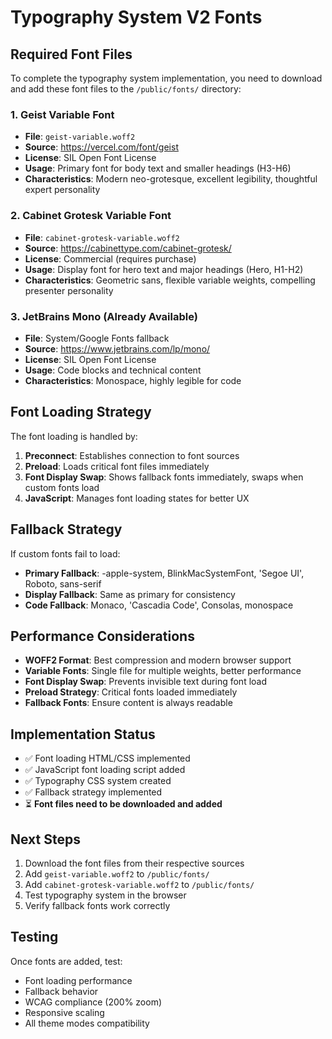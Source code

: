 # Typography System V2 Fonts

## Required Font Files

To complete the typography system implementation, you need to download and add these font files to the `/public/fonts/` directory:

### 1. Geist Variable Font
- **File**: `geist-variable.woff2`
- **Source**: https://vercel.com/font/geist
- **License**: SIL Open Font License
- **Usage**: Primary font for body text and smaller headings (H3-H6)
- **Characteristics**: Modern neo-grotesque, excellent legibility, thoughtful expert personality

### 2. Cabinet Grotesk Variable Font  
- **File**: `cabinet-grotesk-variable.woff2`
- **Source**: https://cabinettype.com/cabinet-grotesk/
- **License**: Commercial (requires purchase)
- **Usage**: Display font for hero text and major headings (Hero, H1-H2)
- **Characteristics**: Geometric sans, flexible variable weights, compelling presenter personality

### 3. JetBrains Mono (Already Available)
- **File**: System/Google Fonts fallback
- **Source**: https://www.jetbrains.com/lp/mono/
- **License**: SIL Open Font License  
- **Usage**: Code blocks and technical content
- **Characteristics**: Monospace, highly legible for code

## Font Loading Strategy

The font loading is handled by:
1. **Preconnect**: Establishes connection to font sources
2. **Preload**: Loads critical font files immediately
3. **Font Display Swap**: Shows fallback fonts immediately, swaps when custom fonts load
4. **JavaScript**: Manages font loading states for better UX

## Fallback Strategy

If custom fonts fail to load:
- **Primary Fallback**: -apple-system, BlinkMacSystemFont, 'Segoe UI', Roboto, sans-serif
- **Display Fallback**: Same as primary for consistency
- **Code Fallback**: Monaco, 'Cascadia Code', Consolas, monospace

## Performance Considerations

- **WOFF2 Format**: Best compression and modern browser support
- **Variable Fonts**: Single file for multiple weights, better performance
- **Font Display Swap**: Prevents invisible text during font load
- **Preload Strategy**: Critical fonts loaded immediately
- **Fallback Fonts**: Ensure content is always readable

## Implementation Status

- ✅ Font loading HTML/CSS implemented
- ✅ JavaScript font loading script added
- ✅ Typography CSS system created
- ✅ Fallback strategy implemented
- ⏳ **Font files need to be downloaded and added**

## Next Steps

1. Download the font files from their respective sources
2. Add `geist-variable.woff2` to `/public/fonts/`
3. Add `cabinet-grotesk-variable.woff2` to `/public/fonts/`
4. Test typography system in the browser
5. Verify fallback fonts work correctly

## Testing

Once fonts are added, test:
- Font loading performance
- Fallback behavior
- WCAG compliance (200% zoom)
- Responsive scaling
- All theme modes compatibility